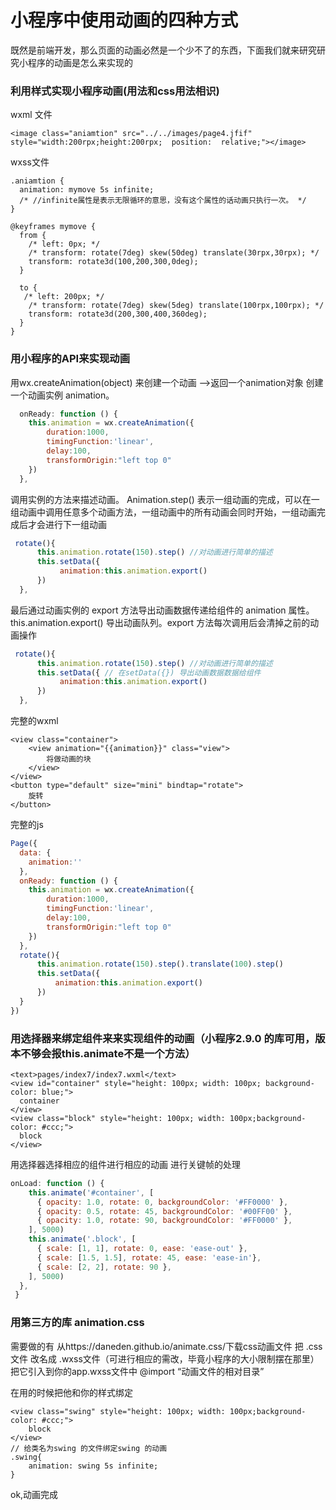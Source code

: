 # 小程序中使用动画的四种方式

既然是前端开发，那么页面的动画必然是一个少不了的东西，下面我们就来研究研究小程序的动画是怎么来实现的

### 利用样式实现小程序动画(用法和css用法相识)

wxml 文件

```wxml
<image class="aniamtion" src="../../images/page4.jfif" style="width:200rpx;height:200rpx;  position:  relative;"></image>
```

wxss文件

```wxss
.aniamtion {
  animation: mymove 5s infinite;
  /* //infinite属性是表示无限循环的意思，没有这个属性的话动画只执行一次。 */
}

@keyframes mymove {
  from {
    /* left: 0px; */
	/* transform: rotate(7deg) skew(50deg) translate(30rpx,30rpx); */
	transform: rotate3d(100,200,300,0deg);
  }

  to {
   /* left: 200px; */
	/* transform: rotate(7deg) skew(5deg) translate(100rpx,100rpx); */
	transform: rotate3d(200,300,400,360deg);
  }
}
```

### 用小程序的API来实现动画

用wx.createAnimation(object) 来创建一个动画 -->返回一个animation对象
创建一个动画实例 animation。

```js
  onReady: function () {
	this.animation = wx.createAnimation({
		duration:1000,
		timingFunction:'linear',
		delay:100,
		transformOrigin:"left top 0"
	})
  },

```

调用实例的方法来描述动画。
Animation.step() 表示一组动画的完成，可以在一组动画中调用任意多个动画方法，一组动画中的所有动画会同时开始，一组动画完成后才会进行下一组动画

```js
 rotate(){
	  this.animation.rotate(150).step() //对动画进行简单的描述
	  this.setData({
           animation:this.animation.export()
	  })
  },

```

最后通过动画实例的 export 方法导出动画数据传递给组件的 animation 属性。
this.animation.export() 导出动画队列。export 方法每次调用后会清掉之前的动画操作	

```js
 rotate(){
	  this.animation.rotate(150).step() //对动画进行简单的描述
	  this.setData({ // 在setData({}) 导出动画数据数据给组件
           animation:this.animation.export()
	  })
  },

```

完整的wxml

```wxml
<view class="container">
	<view animation="{{animation}}" class="view">
		将做动画的块
	</view>
</view>
<button type="default" size="mini" bindtap="rotate">
	旋转
</button>

```

完整的js

```js
Page({
  data: {
	animation:''
  },
  onReady: function () {
	this.animation = wx.createAnimation({
		duration:1000,
		timingFunction:'linear',
		delay:100,
		transformOrigin:"left top 0"
	})
  },
  rotate(){
	  this.animation.rotate(150).step().translate(100).step()
	  this.setData({
		  animation:this.animation.export()
	  })
  }
})

```

### 用选择器来绑定组件来来实现组件的动画（小程序2.9.0 的库可用，版本不够会报this.animate不是一个方法）

```wxml
<text>pages/index7/index7.wxml</text>
<view id="container" style="height: 100px; width: 100px; background-color: blue;">
  container
</view>
<view class="block" style="height: 100px; width: 100px;background-color: #ccc;">
  block
</view>

```

用选择器选择相应的组件进行相应的动画
进行关键帧的处理

```js
onLoad: function () {
    this.animate('#container', [
      { opacity: 1.0, rotate: 0, backgroundColor: '#FF0000' },
      { opacity: 0.5, rotate: 45, backgroundColor: '#00FF00' },
      { opacity: 1.0, rotate: 90, backgroundColor: '#FF0000' },
    ], 5000)
    this.animate('.block', [
      { scale: [1, 1], rotate: 0, ease: 'ease-out' },
      { scale: [1.5, 1.5], rotate: 45, ease: 'ease-in'},
      { scale: [2, 2], rotate: 90 },
    ], 5000)
  },
 } 

```

### 用第三方的库 animation.css

需要做的有
从https://daneden.github.io/animate.css/下载css动画文件
把 .css 文件 改名成 .wxss文件（可进行相应的需改，毕竟小程序的大小限制摆在那里）
把它引入到你的app.wxss文件中
@import “动画文件的相对目录”

在用的时候把他和你的样式绑定

```wxml
<view class="swing" style="height: 100px; width: 100px;background-color: #ccc;">
	block
</view>
// 给类名为swing 的文件绑定swing 的动画
.swing{
	animation: swing 5s infinite;
}

```

ok,动画完成